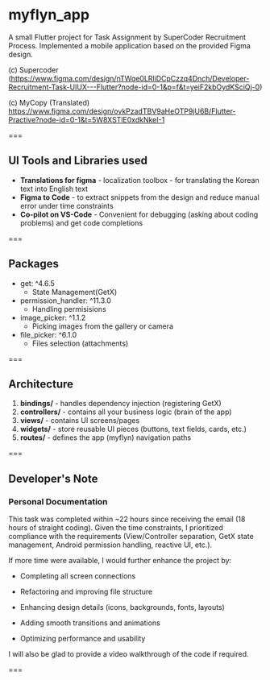 # myflyn_app
A small Flutter project for Task Assignment by SuperCoder Recruitment Process. Implemented a mobile application based on the provided Figma design. 

(c) Supercoder
(https://www.figma.com/design/nTWqe0LRliDCpCzzq4Dnch/Developer-Recruitment-Task-UIUX---Flutter?node-id=0-1&p=f&t=yeiF2kbOydKSciQj-0)

(c) MyCopy (Translated)
https://www.figma.com/design/ovkPzadTBV9aHeOTP9jU6B/Flutter-Practive?node-id=0-1&t=5W8XSTlE0xdkNkeI-1

===

## UI Tools and Libraries used

- **Translations for figma** - localization toolbox - for translating the Korean text into English text
- **Figma to Code** - to extract snippets from the design and reduce manual error under time constraints
- **Co-pilot on VS-Code** - Convenient for debugging (asking about coding problems) and get code completions

=== 

## Packages
- get: ^4.6.5
    - State Management(GetX)
- permission_handler: ^11.3.0 
    - Handling permisisions
- image_picker: ^1.1.2 
    - Picking images from the gallery or camera
- file_picker: ^6.1.0 
    - Files selection (attachments)

=== 

## Architecture
1. **bindings/** - handles dependency injection (registering GetX)
2. **controllers/** - contains all your business logic (brain of the app)
3. **views/** - contains UI screens/pages
4. **widgets/** - store reusable UI pieces (buttons, text fields, cards, etc.)
5. **routes/** - defines the app (myflyn) navigation paths

===

## Developer's Note
### Personal Documentation
This task was completed within ~22 hours since receiving the email (18 hours of straight coding). Given the time constraints, I prioritized compliance with the requirements (View/Controller separation, GetX state management, Android permission handling, reactive UI, etc.).

If more time were available, I would further enhance the project by:

- Completing all screen connections

- Refactoring and improving file structure

- Enhancing design details (icons, backgrounds, fonts, layouts)

- Adding smooth transitions and animations

- Optimizing performance and usability

I will also be glad to provide a video walkthrough of the code if required.

===
